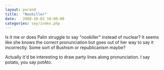 ```yaml
---
layout: parand
title:  "Nookiller"
date:   2008-10-02 10:00:00
categories: say/index.php
---
```

Is it me or does Palin struggle to say "nookiller" instead of nuclear? It seems like she knows the correct pronunciation but goes out of her way to say it incorrectly. Some sort of Bushism or republicanism maybe?

Actually it'd be interesting to draw party lines along pronunciation. I say potato, you say potAto.
